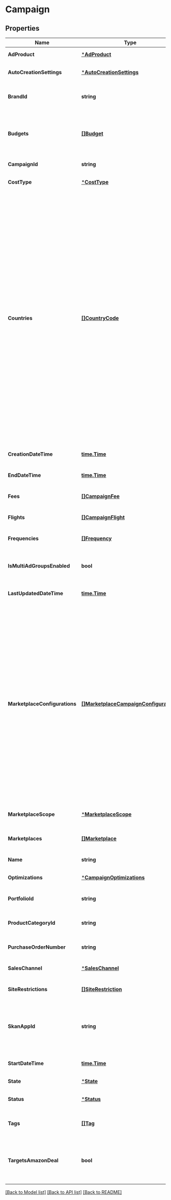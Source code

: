 # Campaign

## Properties
Name | Type | Description | Notes
------------ | ------------- | ------------- | -------------
**AdProduct** | [***AdProduct**](AdProduct.md) |  | [default to null]
**AutoCreationSettings** | [***AutoCreationSettings**](AutoCreationSettings.md) |  | [optional] [default to null]
**BrandId** | **string** | This is the ID of the brand that the campaign is associated with. | [optional] [default to null]
**Budgets** | [**[]Budget**](Budget.md) | The object containing budget details for the campaign (for campaigns that support multiple budgets). | [optional] [default to null]
**CampaignId** | **string** | A unique identifier for a campaign. | [default to null]
**CostType** | [***CostType**](CostType.md) |  | [optional] [default to null]
**Countries** | [**[]CountryCode**](CountryCode.md) | This field is used in Sponsored Ads and ADSP and impacts targeted supply. For Sponsored Ads, the campaign.countries field determines what Amazon retail supply (Amazon.com, Amazon.co.uk, Amazon.mx, etc) the campaign will serve in. Similarly in ADSP, this has an implicit filter on your inventory targets. If you choose an inventory target of AMAZON with campaign.countries set to US, this will target the retail supply of Amazon.com and non-retail Amazon properties. ADSP options include additional countries - for example, choosing Austria means targeting Austria eligible inventory and Amazon retail supply of Amazon.de. | [optional] [default to null]
**CreationDateTime** | [**time.Time**](time.Time.md) | The date time that the campaign was created. | [default to null]
**EndDateTime** | [**time.Time**](time.Time.md) | The end date time for the campaign. | [optional] [default to null]
**Fees** | [**[]CampaignFee**](CampaignFee.md) | Any fees associated with the campaign. | [optional] [default to null]
**Flights** | [**[]CampaignFlight**](CampaignFlight.md) | Flight details associated with the campaign. | [optional] [default to null]
**Frequencies** | [**[]Frequency**](Frequency.md) | Any frequency caps associated with the campaign. | [optional] [default to null]
**IsMultiAdGroupsEnabled** | **bool** | A read-only field that indicates whether a campaign supports multiple adGroups. | [optional] [default to null]
**LastUpdatedDateTime** | [**time.Time**](time.Time.md) | The date time that the campaign was last updated. | [default to null]
**MarketplaceConfigurations** | [**[]MarketplaceCampaignConfigurations**](MarketplaceCampaignConfigurations.md) | List of marketplace-specific configurations for a global campaign that enables overriding certain attributes at individual marketplace level. For example, if a global campaign is ENABLED and startDate &#x27;2024-06-01&#x27; but needs to be PAUSED in DE with startDateTime &#x27;2024-06-02&#x27; marketplace, you can specify: [{marketplace: DE, overrides: {state: PAUSED, startDate: &#x27;2024-06-02&#x27;}}]. When a marketplace-specific override is not provided, the campaign&#x27;s global value is applied to that marketplace. | [optional] [default to null]
**MarketplaceScope** | [***MarketplaceScope**](MarketplaceScope.md) |  | [optional] [default to null]
**Marketplaces** | [**[]Marketplace**](Marketplace.md) | A list of country codes representing Amazon marketplaces | Marketplace | Description | | --- | --- | | &#x60;AE&#x60; |  | | &#x60;AU&#x60; |  | | &#x60;BE&#x60; |  | | &#x60;BR&#x60; |  | | &#x60;CA&#x60; |  | | &#x60;DE&#x60; |  | | &#x60;EG&#x60; |  | | &#x60;ES&#x60; |  | | &#x60;FR&#x60; |  | | &#x60;GB&#x60; |  | | &#x60;IN&#x60; |  | | &#x60;IT&#x60; |  | | &#x60;JP&#x60; |  | | &#x60;MX&#x60; |  | | &#x60;NL&#x60; |  | | &#x60;PL&#x60; |  | | &#x60;SA&#x60; |  | | &#x60;SE&#x60; |  | | &#x60;SG&#x60; |  | | &#x60;TR&#x60; |  | | &#x60;US&#x60; |  | | [optional] [default to null]
**Name** | **string** | The name of the campaign. | [default to null]
**Optimizations** | [***CampaignOptimizations**](CampaignOptimizations.md) |  | [optional] [default to null]
**PortfolioId** | **string** | The ID of the portfolio associated with the campaign. | [optional] [default to null]
**ProductCategoryId** | **string** | This is the ID of the product category that the campaign is associated with. | [optional] [default to null]
**PurchaseOrderNumber** | **string** | The purchase order number associated with the campaign. | [optional] [default to null]
**SalesChannel** | [***SalesChannel**](SalesChannel.md) |  | [optional] [default to null]
**SiteRestrictions** | [**[]SiteRestriction**](SiteRestriction.md) | Restrict the ad to a particular site | [optional] [default to null]
**SkanAppId** | **string** | StoreKit AdNetwork application ID. Represents iTunes application ID with which SKAN-enabled campaigns are associated. | [optional] [default to null]
**StartDateTime** | [**time.Time**](time.Time.md) | The start date time for the campaign. | [optional] [default to null]
**State** | [***State**](State.md) |  | [default to null]
**Status** | [***Status**](Status.md) |  | [optional] [default to null]
**Tags** | [**[]Tag**](Tag.md) | Open ended labels with a key value pair applied to the campaign | [optional] [default to null]
**TargetsAmazonDeal** | **bool** | If the campaign is targeting an Amazon deal, the value will be true, and the campaign and ad group(s) will be read-only. | [optional] [default to null]

[[Back to Model list]](../README.md#documentation-for-models) [[Back to API list]](../README.md#documentation-for-api-endpoints) [[Back to README]](../README.md)

